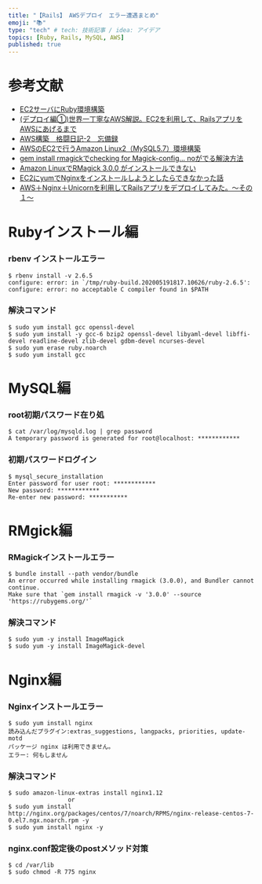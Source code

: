 ```yaml
---
title: "【Rails】 AWSデプロイ　エラー遭遇まとめ"
emoji: "📚"
type: "tech" # tech: 技術記事 / idea: アイデア
topics: [Ruby, Rails, MySQL, AWS]
published: true
---
```

# 参考文献
- [EC2サーバにRuby環境構築](https://qiita.com/tisk_jdb/items/61025d32862555846865)
- [(デプロイ編①)世界一丁寧なAWS解説。EC2を利用して、RailsアプリをAWSにあげるまで](https://qiita.com/naoki_mochizuki/items/814e0979217b1a25aa3e)
- [AWS構築　格闘日記-2　忘備録](https://happy-teeth.hatenablog.com/entry/2019/01/01/202411)
- [AWSのEC2で行うAmazon Linux2（MySQL5.7）環境構築](https://qiita.com/2no553/items/952dbb8df9a228195189)
- [gem install rmagickでchecking for Magick-config... noがでる解決方法](https://qiita.com/pugiemonn/items/3cee6d1aa6a07caab404)
-  [Amazon LinuxでRMagick 3.0.0 がインストールできない](https://qiita.com/mh4gf/items/173bb5c258198e941ecd)
-  [EC2にyumでNginxをインストールしようとしたらできなかった話](https://qiita.com/kazehiki03/items/7712660dd0401186ac4d)
-  [AWS＋Nginx＋Unicornを利用してRailsアプリをデプロイしてみた。〜その１〜](https://qiita.com/President_Taka/items/b18234b8db4cda97a113)

# Rubyインストール編

### rbenv インストールエラー
```
$ rbenv install -v 2.6.5
configure: error: in `/tmp/ruby-build.202005191817.10626/ruby-2.6.5':
configure: error: no acceptable C compiler found in $PATH
```

### 解決コマンド
```
$ sudo yum install gcc openssl-devel
$ sudo yum install -y gcc-6 bzip2 openssl-devel libyaml-devel libffi-devel readline-devel zlib-devel gdbm-devel ncurses-devel
$ sudo yum erase ruby.noarch
$ sudo yum install gcc
```

# MySQL編

### root初期パスワード在り処
```
$ cat /var/log/mysqld.log | grep password
A temporary password is generated for root@localhost: ************
```

### 初期パスワードログイン
```
$ mysql_secure_installation
Enter password for user root: ************
New password: ************
Re-enter new password: ***********
```


# RMgick編

### RMagickインストールエラー
```
$ bundle install --path vendor/bundle
An error occurred while installing rmagick (3.0.0), and Bundler cannot continue.
Make sure that `gem install rmagick -v '3.0.0' --source 'https://rubygems.org/'`
```

### 解決コマンド
```
$ sudo yum -y install ImageMagick
$ sudo yum -y install ImageMagick-devel
```

# Nginx編

### Nginxインストールエラー
```
$ sudo yum install nginx
読み込んだプラグイン:extras_suggestions, langpacks, priorities, update-motd
パッケージ nginx は利用できません。
エラー: 何もしません
```

### 解決コマンド
```
$ sudo amazon-linux-extras install nginx1.12
                 or
$ sudo yum install http://nginx.org/packages/centos/7/noarch/RPMS/nginx-release-centos-7-0.el7.ngx.noarch.rpm -y
$ sudo yum install nginx -y
```

### nginx.conf設定後のpostメソッド対策
```
$ cd /var/lib
$ sudo chmod -R 775 nginx
```
